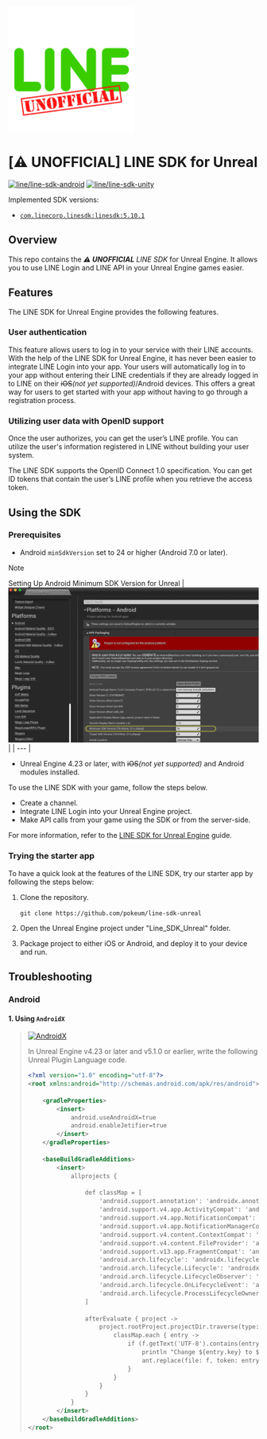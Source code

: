 <img src="document/image/UNOFFICIAL_Line_SDK_icon.png"  width="254">   

# [⚠️ UNOFFICIAL] LINE SDK for Unreal

[![line/line-sdk-android](https://img.shields.io/badge/GitHub-line/line--sdk--android-51A687?logo=github&logoColor=white)](https://github.com/line/line-sdk-android)
[![line/line-sdk-unity](https://img.shields.io/badge/GitHub-line/line--sdk--unity-51A687?logo=github&logoColor=white)](https://github.com/line/line-sdk-unity)

Implemented SDK versions:

- [`com.linecorp.linesdk:linesdk:5.10.1`](https://mvnrepository.com/artifact/com.linecorp.linesdk/linesdk/5.10.1)

## Overview

This repo contains the _**⚠️ UNOFFICIAL** LINE SDK_ for Unreal Engine. It allows you to use LINE Login and LINE API in your Unreal Engine games easier.

## Features

The LINE SDK for Unreal Engine provides the following features.

### User authentication

This feature allows users to log in to your service with their LINE accounts. With the help of the LINE SDK for Unreal Engine, it has never been easier to integrate LINE Login into your app. Your users will automatically log in to your app without entering their LINE credentials if they are already logged in to LINE on their <del>iOS</del>_(not yet supported)_/Android devices. This offers a great way for users to get started with your app without having to go through a registration process.

### Utilizing user data with OpenID support

Once the user authorizes, you can get the user’s LINE profile. You can utilize the user's information registered in LINE without building your user system.

The LINE SDK supports the OpenID Connect 1.0 specification. You can get ID tokens that contain the user’s LINE profile when you retrieve the access token.

## Using the SDK

### Prerequisites

* Android `minSdkVersion` set to 24 or higher (Android 7.0 or later).

> [!NOTE]
> Setting Up Android Minimum SDK Version for Unreal
> | <img src="document/image/readme_minSdkVersion_24.png"  width="650"> |
> | --- |

* Unreal Engine 4.23 or later, with <del>iOS</del>_(not yet supported)_ and Android modules installed.

To use the LINE SDK with your game, follow the steps below.

* Create a channel.
* Integrate LINE Login into your Unreal Engine project.
* Make API calls from your game using the SDK or from the server-side.

For more information, refer to the [LINE SDK for Unreal Engine](document/LineSDKforUnrealEngine.md) guide.

### Trying the starter app

To have a quick look at the features of the LINE SDK, try our starter app by following the steps below:

1. Clone the repository.

    ```git clone https://github.com/pokeum/line-sdk-unreal```

2. Open the Unreal Engine project under "Line_SDK_Unreal" folder.

3. Package project to either iOS or Android, and deploy it to your device and run.

## Troubleshooting

### Android

#### 1. Using `AndroidX`

>  [![AndroidX](https://img.shields.io/badge/Android_Developers-AndroidX_overview-a4c639?logo=android&logoColor=white&style=for-the-badge)](https://developer.android.com/jetpack/androidx)
> 
> In Unreal Engine v4.23 or later and v5.1.0 or earlier, write the following Unreal Plugin Language code.
> 
> ```xml
> <?xml version="1.0" encoding="utf-8"?>
> <root xmlns:android="http://schemas.android.com/apk/res/android">
> 
>     <gradleProperties>
>         <insert>
>             android.useAndroidX=true
>             android.enableJetifier=true
>         </insert>
>     </gradleProperties>
> 
>     <baseBuildGradleAdditions>
>         <insert>
>             allprojects {
> 
>                 def classMap = [
>                     'android.support.annotation': 'androidx.annotation',
>                     'android.support.v4.app.ActivityCompat': 'androidx.core.app.ActivityCompat',
>                     'android.support.v4.app.NotificationCompat': 'androidx.core.app.NotificationCompat',
>                     'android.support.v4.app.NotificationManagerCompat': 'androidx.core.app.NotificationManagerCompat',
>                     'android.support.v4.content.ContextCompat': 'androidx.core.content.ContextCompat',
>                     'android.support.v4.content.FileProvider': 'androidx.core.content.FileProvider',
>                     'android.support.v13.app.FragmentCompat': 'androidx.legacy.app.FragmentCompat',
>                     'android.arch.lifecycle': 'androidx.lifecycle',
>                     'android.arch.lifecycle.Lifecycle': 'androidx.lifecycle.Lifecycle',
>                     'android.arch.lifecycle.LifecycleObserver': 'androidx.lifecycle.LifecycleObserver',
>                     'android.arch.lifecycle.OnLifecycleEvent': 'androidx.lifecycle.OnLifecycleEvent',
>                     'android.arch.lifecycle.ProcessLifecycleOwner': 'androidx.lifecycle.ProcessLifecycleOwner',
>                 ]
>     
>                 afterEvaluate { project ->
>                     project.rootProject.projectDir.traverse(type: groovy.io.FileType.FILES, nameFilter: ~/.*\.java$/) { f ->
>                         classMap.each { entry ->
>                             if (f.getText('UTF-8').contains(entry.key)) {
>                                 println "Change ${entry.key} to ${entry.value} in file ${f}"
>                                 ant.replace(file: f, token: entry.key, value: entry.value)
>                             }
>                         }
>                     }
>                 }
>             }
>         </insert>
>     </baseBuildGradleAdditions>
> </root>
> ```
